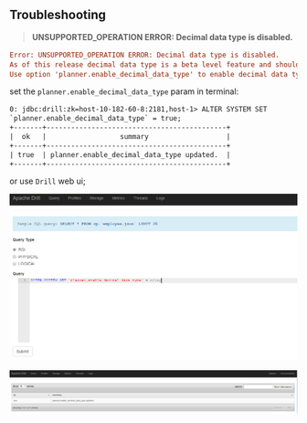 ## Troubleshooting



> **UNSUPPORTED_OPERATION ERROR: Decimal data type is disabled.**

```ini
Error: UNSUPPORTED_OPERATION ERROR: Decimal data type is disabled. 
As of this release decimal data type is a beta level feature and should not be used in production 
Use option 'planner.enable_decimal_data_type' to enable decimal data type
```



set the `planner.enable_decimal_data_type`  param in terminal:

```shell
0: jdbc:drill:zk=host-10-182-60-8:2181,host-1> ALTER SYSTEM SET `planner.enable_decimal_data_type` = true;
+-------+--------------------------------------------+
|  ok   |                  summary                   |
+-------+--------------------------------------------+
| true  | planner.enable_decimal_data_type updated.  |
+-------+--------------------------------------------+
```



or use `Drill` web ui;

![](images/set_planner.enable_decimal_data_type.png)



![](images/set_planner.enable_decimal_data_type_result.png)





